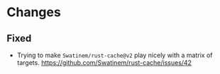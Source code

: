 # Changes

## Fixed

- Trying to make `Swatinem/rust-cache@v2` play nicely with a matrix of targets.
  https://github.com/Swatinem/rust-cache/issues/42
